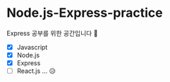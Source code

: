 # Node.js-Express-practice

Express 공부를 위한 공간입니다 :heart_decoration:

- [x] Javascript
- [x] Node.js
- [x] Express
- [ ] React.js ... :disappointed_relieved:
